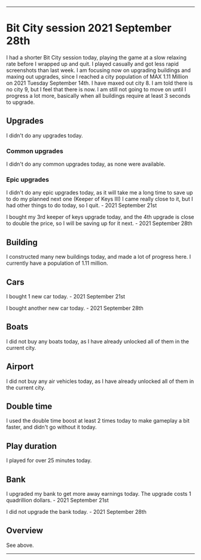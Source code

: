 
***

# Bit City session 2021 September 28th

I had a shorter Bit City session today, playing the game at a slow relaxing rate before I wrapped up and quit. I played casually and got less rapid screenshots than last week. I am focusing now on upgrading buildings and maxing out upgrades, since I reached a city population of MAX 1.11 Million on 2021 Tuesday September 14th. I have maxed out city 8. I am told there is no city 9, but I feel that there is now. I am still not going to move on until I progress a lot more, basically when all buildings require at least 3 seconds to upgrade.

## Upgrades

I didn't do any upgrades today.

### Common upgrades

I didn't do any common upgrades today, as none were available.

### Epic upgrades

<!-- I bought a second "keeper of keys" upgrade today. I hope to max this out before pulling a prestige. !-->

I didn't do any epic upgrades today, as it will take me a long time to save up to do my planned next one (Keeper of Keys III) I came really close to it, but I had other things to do today, so I quit. - 2021 September 21st

I bought my 3rd keeper of keys upgrade today, and the 4th upgrade is close to double the price, so I will be saving up for it next. - 2021 September 28th

## Building

I constructed many new buildings today, and made a lot of progress here. I currently have a population of 1.11 million.

## Cars

I bought 1 new car today. - 2021 September 21st

I bought another new car today. - 2021 September 28th

## Boats

I did not buy any boats today, as I have already unlocked all of them in the current city.

## Airport

I did not buy any air vehicles today, as I have already unlocked all of them in the current city.

## Double time

I used the double time boost at least 2 times today to make gameplay a bit faster, and didn't go without it today.

## Play duration

I played for over 25 minutes today.

## Bank

I upgraded my bank to get more away earnings today. The upgrade costs 1 quadrillion dollars. - 2021 September 21st

I did not upgrade the bank today. - 2021 September 28th

## Overview

See above.

***

